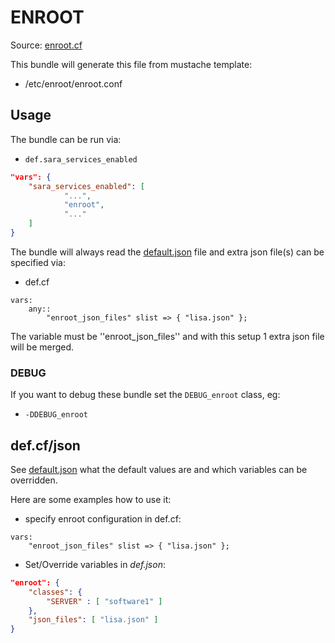 
# ENROOT

Source: [enroot.cf](/services/enroot.cf)

This bundle will generate this file from mustache template:
 * /etc/enroot/enroot.conf

## Usage

The bundle can be run via:
 * `def.sara_services_enabled`
```json
"vars": {
    "sara_services_enabled": [
            "...",
            "enroot",
            "..."
    ]
}
```

The bundle will always read the [default.json](/templates/enroot/json/default.json) file
and extra json file(s) can be specified via:
 * def.cf
```
vars:
    any::
        "enroot_json_files" slist => { "lisa.json" };
```

The variable must be ''enroot_json_files'' and with this setup 1 extra json file will be  merged.

### DEBUG

If you want to debug these bundle set the `DEBUG_enroot` class, eg:
 * `-DDEBUG_enroot`

##  def.cf/json

See [default.json](/templates/enroot/json/default.json) what the default values are and
which variables can be overridden.

Here are some examples how to use it:
 * specify enroot configuration in def.cf:
```
vars:
    "enroot_json_files" slist => { "lisa.json" };
```

 * Set/Override variables in *def.json*:
```json
"enroot": {
    "classes": {
        "SERVER" : [ "software1" ]
    },
    "json_files": [ "lisa.json" ]
}
```
